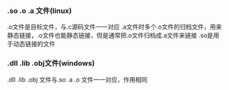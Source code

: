 ### .so .o .a 文件(linux)

.o文件是目标文件，与.c源码文件一一对应
.a文件时多个.o文件的归档文件，用来静态链接，.o文件也能静态链接，但是通常把.o文件归档成.a文件来链接
.so是用于动态链接的文件

### .dll .lib .obj文件(windows)

.dll .lib .obj 文件与.so .a .o 文件一一对应，作用相同

